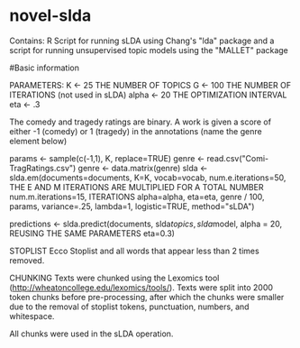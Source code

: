 # novel-slda
Contains:
R Script for running sLDA using Chang's "lda" package and a
script for running unsupervised topic models using the "MALLET" package

#Basic information

PARAMETERS:
 K <- 25            THE NUMBER OF TOPICS
 G <- 100           THE NUMBER OF ITERATIONS (not used in sLDA)
 alpha <- 20        THE OPTIMIZATION INTERVAL
 eta <- .3             

The comedy and tragedy ratings are binary. A work is given a score of either -1 (comedy) or 1 (tragedy) in the annotations (name the genre element below)

 params <- sample(c(-1,1), K, replace=TRUE)
 genre <- read.csv("Comi-TragRatings.csv")
 genre <- data.matrix(genre)
 slda <- slda.em(documents=documents, 
                K=K, 
                 vocab=vocab, 
                 num.e.iterations=50,     THE E AND M ITERATIONS ARE MULTIPLIED FOR A TOTAL NUMBER
                 num.m.iterations=15,    ITERATIONS
                 alpha=alpha, 
                 eta=eta, 
                 genre / 100, 
                 params, 
                 variance=.25, 
                 lambda=1, 
                 logistic=TRUE, 
                 method="sLDA")
 
 predictions <- slda.predict(documents,
                             slda$topics, 
                             slda$model,
                             alpha = 20,          REUSING THE SAME PARAMETERS
                             eta=0.3)
 
 STOPLIST
 Ecco Stoplist and all words that appear less than 2 times removed. 
 
 CHUNKING
 Texts were chunked using the Lexomics tool (http://wheatoncollege.edu/lexomics/tools/). Texts were split into 2000 token chunks before pre-processing, after which the chunks were smaller due to the removal of stoplist tokens, punctuation, numbers, and whitespace. 
 
 All chunks were used in the sLDA operation.
 
